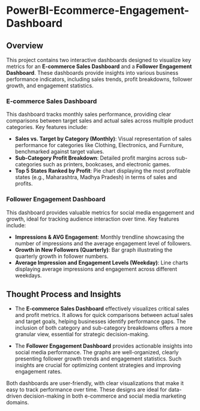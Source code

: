 # PowerBI-Ecommerce-Engagement-Dashboard

## Overview

This project contains two interactive dashboards designed to visualize key metrics for an **E-commerce Sales Dashboard** and a **Follower Engagement Dashboard**. 
These dashboards provide insights into various business performance indicators, including sales trends, profit breakdowns, follower growth, and engagement statistics.

### E-commerce Sales Dashboard

This dashboard tracks monthly sales performance, providing clear comparisons between target sales and actual sales across multiple product categories. Key features include:

- **Sales vs. Target by Category (Monthly)**: Visual representation of sales performance for categories like Clothing, Electronics, and Furniture, benchmarked against target values.
- **Sub-Category Profit Breakdown**: Detailed profit margins across sub-categories such as printers, bookcases, and electronic games.
- **Top 5 States Ranked by Profit**: Pie chart displaying the most profitable states (e.g., Maharashtra, Madhya Pradesh) in terms of sales and profits.

### Follower Engagement Dashboard

This dashboard provides valuable metrics for social media engagement and growth, ideal for tracking audience interaction over time. Key features include:

- **Impressions & AVG Engagement**: Monthly trendline showcasing the number of impressions and the average engagement level of followers.
- **Growth in New Followers (Quarterly)**: Bar graph illustrating the quarterly growth in follower numbers.
- **Average Impression and Engagement Levels (Weekday)**: Line charts displaying average impressions and engagement across different weekdays.

## Thought Process and Insights

- The **E-commerce Sales Dashboard** effectively visualizes critical sales and profit metrics. It allows for quick comparisons between actual sales and target goals, helping businesses identify performance gaps. The inclusion of both category and sub-category breakdowns offers a more granular view, essential for strategic decision-making.
  
- The **Follower Engagement Dashboard** provides actionable insights into social media performance. The graphs are well-organized, clearly presenting follower growth trends and engagement statistics. Such insights are crucial for optimizing content strategies and improving engagement rates.

Both dashboards are user-friendly, with clear visualizations that make it easy to track performance over time. These designs are ideal for data-driven decision-making in both e-commerce and social media marketing domains.
